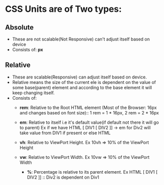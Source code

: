 # CSS Units are of Two types:
## Absolute
- These are not scalable(Not Responsive) can't adjust itself based on device
- Consists of: <b>px</b>

## Relative
- These are scalable(Responsive) can adjust itself based on device.
- Relative means the size of the current ele is dependent on the value of some base(parent) element and according to the base element it will keep changing itself.
- Consists of:
    - <b>rem</b>: Relative to the Root HTML element (Most of the Browser: 16px and changes based on font size)::     1 rem = 1 * 16px,  2 rem = 2 * 16px
    
    - <b>em</b>: Relative to itself i.e it's default value(if default not there it will go to parent) Ex if we have HTML [ DIV1 [ DIV2 ]] -> em for Div2 will take value from DIV1 if present or else HTML

    - <b>vh</b>: Relative to ViewPort Height. Ex 10vh => 10% of the ViewPort Height
    
    - <b>vw</b>: Relative to ViewPort Width. Ex 10vw => 10% of the ViewPort Width

        - <b>%</b>: Percentage is relative to its parent element. Ex HTML [ DIV1 [ DIV2 ]] :: Div2 is dependent on Div1
    
